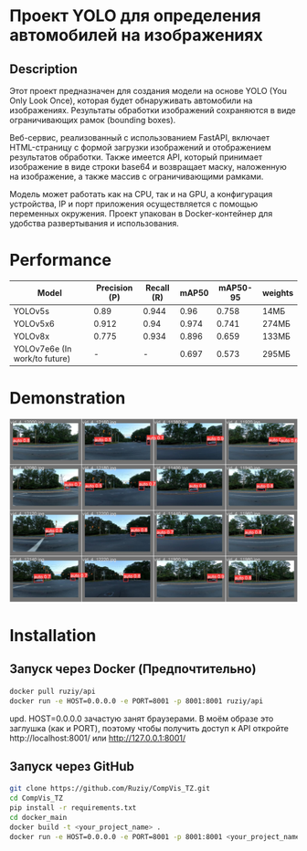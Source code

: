 # Проект YOLO для определения автомобилей на изображениях
## Description
Этот проект предназначен для создания модели на основе YOLO (You Only Look Once), которая будет обнаруживать автомобили на изображениях. Результаты обработки изображений сохраняются в виде ограничивающих рамок (bounding boxes).

Веб-сервис, реализованный с использованием FastAPI, включает HTML-страницу с формой загрузки изображений и отображением результатов обработки. Также имеется API, который принимает изображение в виде строки base64 и возвращает маску, наложенную на изображение, а также массив с ограничивающими рамками.

Модель может работать как на CPU, так и на GPU, а конфигурация устройства, IP и порт приложения осуществляется с помощью переменных окружения. Проект упакован в Docker-контейнер для удобства развертывания и использования.
# Performance
| Model         | Precision (P) | Recall (R) | mAP50 | mAP50-95 | weights |
|---------------|---------------|------------|-------|----------|----------|
| YOLOv5s        | 0.89          | 0.944      | 0.96  | 0.758    |14МБ |
| YOLOv5x6        | 0.912    | 0.94 | 0.974 | 0.741 |274МБ |
| YOLOv8x  | 0.775    | 0.934 |  0.896 | 0.659 |133МБ |
| YOLOv7e6e (In work/to future)  | -    | - |  0.697 | 0.573 |295МБ |

# Demonstration
![Описание изображения](images/val_batch1_pred.jpg)
# Installation
## Запуск через Docker (Предпочтительно)

```bash
docker pull ruziy/api
docker run -e HOST=0.0.0.0 -e PORT=8001 -p 8001:8001 ruziy/api
```
upd. HOST=0.0.0.0 зачастую занят браузерами. В моём образе это заглушка (как и PORT), поэтому чтобы получить доступ к API откройте http://localhost:8001/ или http://127.0.0.1:8001/

## Запуск через GitHub
```bash
git clone https://github.com/Ruziy/CompVis_TZ.git
cd CompVis_TZ
pip install -r requirements.txt
cd docker_main
docker build -t <your_project_name> .
docker run -e HOST=0.0.0.0 -e PORT=8001 -p 8001:8001 <your_project_name>
```
